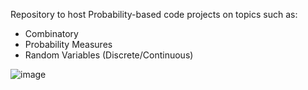 
Repository to host Probability-based code projects on topics such as:
- Combinatory
- Probability Measures
- Random Variables (Discrete/Continuous)

![image](https://github.com/user-attachments/assets/007f4d86-d553-412e-a374-93292e33a4c2)
